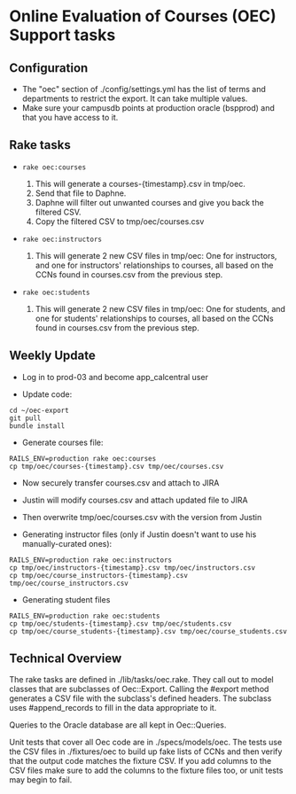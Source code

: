 # Online Evaluation of Courses (OEC) Support tasks

## Configuration

* The "oec" section of ./config/settings.yml has the list of terms and departments to restrict the export. It can take multiple values.
* Make sure your campusdb points at production oracle (bspprod) and that you have access to it.

## Rake tasks

* `rake oec:courses`
    1. This will generate a courses-{timestamp}.csv in tmp/oec.
    2. Send that file to Daphne.
    3. Daphne will filter out unwanted courses and give you back the filtered CSV.
    4. Copy the filtered CSV to tmp/oec/courses.csv

* `rake oec:instructors`
    1. This will generate 2 new CSV files in tmp/oec: One for instructors, and one for instructors' relationships to courses, all based on the CCNs found in courses.csv from the previous step.

* `rake oec:students`
    1. This will generate 2 new CSV files in tmp/oec: One for students, and one for students' relationships to courses, all based on the CCNs found in courses.csv from the previous step.

## Weekly Update

* Log in to prod-03 and become app_calcentral user

* Update code:
```
cd ~/oec-export
git pull
bundle install
```

* Generate courses file:
```
RAILS_ENV=production rake oec:courses
cp tmp/oec/courses-{timestamp}.csv tmp/oec/courses.csv
```

* Now securely transfer courses.csv and attach to JIRA
* Justin will modify courses.csv and attach updated file to JIRA
* Then overwrite tmp/oec/courses.csv with the version from Justin

* Generating instructor files (only if Justin doesn't want to use his manually-curated ones):
```
RAILS_ENV=production rake oec:instructors
cp tmp/oec/instructors-{timestamp}.csv tmp/oec/instructors.csv
cp tmp/oec/course_instructors-{timestamp}.csv tmp/oec/course_instructors.csv
```

* Generating student files
```
RAILS_ENV=production rake oec:students
cp tmp/oec/students-{timestamp}.csv tmp/oec/students.csv
cp tmp/oec/course_students-{timestamp}.csv tmp/oec/course_students.csv
```

## Technical Overview

The rake tasks are defined in ./lib/tasks/oec.rake. They call out to model classes that are subclasses of Oec::Export.
Calling the #export method generates a CSV file with the subclass's defined headers. The subclass uses #append_records
to fill in the data appropriate to it.

Queries to the Oracle database are all kept in Oec::Queries.

Unit tests that cover all Oec code are in ./specs/models/oec. The tests use the CSV files in ./fixtures/oec to build
up fake lists of CCNs and then verify that the output code matches the fixture CSV. If you add columns to the CSV files
make sure to add the columns to the fixture files too, or unit tests may begin to fail.
